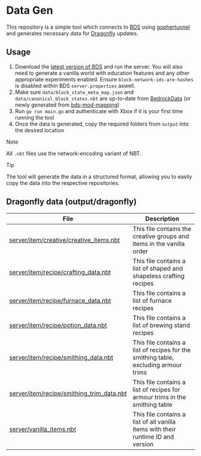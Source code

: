 # Data Gen

This repository is a simple tool which connects
to [BDS](https://www.minecraft.net/en-us/download/server/bedrock)
using [gophertunnel](https://github.com/Sandertv/gophertunnel) and generates necessary data
for [Dragonfly](https://github.com/df-mc/dragonfly) updates.

## Usage

1. Download the [latest version of BDS](https://www.minecraft.net/en-us/download/server/bedrock) and run the
   server. You will also need to generate a vanilla world with education features and any other appropriate
   experiments enabled. Ensure `block-network-ids-are-hashes` is disabled within BDS `server.properties` aswell.
2. Make sure `data/block_state_meta_map.json` and `data/canonical_block_states.nbt` are up-to-date
   from [BedrockData](https://github.com/pmmp/BedrockData) (or newly generated
   from [bds-mod-mapping](https://github.com/pmmp/bds-mod-mapping))
3. Run `go run main.go` and authenticate with Xbox if it is your first time running the tool
4. Once the data is generated, copy the required folders from `output` into the desired location

> [!NOTE]
> All `.nbt` files use the network-encoding variant of NBT.

> [!TIP]
> The tool will generate the data in a structured format, allowing you to easily copy the data into the
> respective repositories.

## Dragonfly data (output/dragonfly)

| File                                                                                                                                  | Description                                                                         |
|---------------------------------------------------------------------------------------------------------------------------------------|-------------------------------------------------------------------------------------|
| [server/item/creative/creative_items.nbt](https://github.com/df-mc/dragonfly/blob/master/server/item/creative/creative_items.nbt)     | This file contains the creative groups and items in the vanilla order               |
| [server/item/recipe/crafting_data.nbt](https://github.com/df-mc/dragonfly/blob/master/server/item/recipe/crafting_data.nbt)           | This file contains a list of shaped and shapeless crafting recipes                  |
| [server/item/recipe/furnace_data.nbt](https://github.com/df-mc/dragonfly/blob/master/server/item/recipe/furnace_data.nbt)             | This file contains a list of furnace recipes                                        |
| [server/item/recipe/potion_data.nbt](https://github.com/df-mc/dragonfly/blob/master/server/item/recipe/potion_data.nbt)               | This file contains a list of brewing stand recipes                                  |
| [server/item/recipe/smithing_data.nbt](https://github.com/df-mc/dragonfly/blob/master/server/item/recipe/smithing_data.nbt)           | This file contains a list of recipes for the smithing table, excluding armour trims |
| [server/item/recipe/smithing_trim_data.nbt](https://github.com/df-mc/dragonfly/blob/master/server/item/recipe/smithing_trim_data.nbt) | This file contains a list of recipes for armour trims in the smithing table         |
| [server/vanilla_items.nbt](https://github.com/df-mc/dragonfly/blob/master/server/world/item_runtime_ids.nbt)                          | This file contains a list of all vanilla items with their runtime ID and version    |
